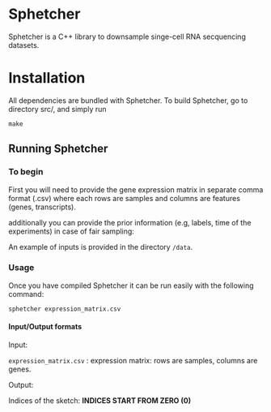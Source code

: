 # Sphetcher

Sphetcher is a C++ library to downsample singe-cell RNA secquencing datasets. 


# Installation
All dependencies are bundled with Sphetcher. To build Sphetcher, go to directory src/, and simply run

```
make
```

## Running Sphetcher ##

### To begin ###

First you will need to provide the gene expression matrix in separate comma format (.csv) where each rows are samples and columns are features (genes, transcripts).

additionally you can provide the prior information (e.g, labels, time of the experiments) in case of fair sampling:

An example of inputs is provided in the directory ```/data```. 

### Usage ###

Once you have compiled Sphetcher it can be run easily with the following command:

```
sphetcher expression_matrix.csv
```

#### Input/Output formats

Input: 

`expression_matrix.csv`
  : expression matrix: rows are samples, columns are genes.

Output:

Indices of the sketch: __INDICES START FROM ZERO (0)__


